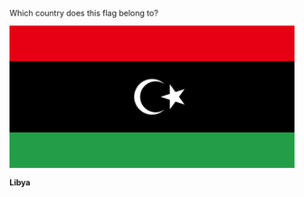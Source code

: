 Which country does this flag belong to?

![Flag of Libya](images/Flag_of_Libya.svg)
<!--question-->
**Libya**